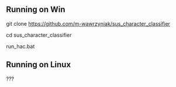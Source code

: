 ## Running on Win

git clone https://github.com/m-wawrzyniak/sus_character_classifier

cd sus_character_classifier

run_hac.bat

## Running on Linux
???
